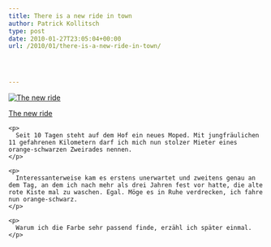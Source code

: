 ```yaml
---
title: There is a new ride in town
author: Patrick Kollitsch
type: post
date: 2010-01-27T23:05:04+00:00
url: /2010/01/there-is-a-new-ride-in-town/




---
```

<div class="media image">
  <a href="http://www.flickr.com/photos/schreibblogade/4310873587/" title="The new ride"><img src="//farm5.static.flickr.com/4060/4310873587_90d1724e1a.jpg" alt="The new ride" /></p> 
  
  <p>
    The new ride
  </p>
  
  <p>
    </a></div> 
    
    <p>
      Seit 10 Tagen steht auf dem Hof ein neues Moped. Mit jungfräulichen 11 gefahrenen Kilometern darf ich mich nun stolzer Mieter eines orange-schwarzen Zweirades nennen.
    </p>
    
    <p>
      Interessanterweise kam es erstens unerwartet und zweitens genau an dem Tag, an dem ich nach mehr als drei Jahren fest vor hatte, die alte rote Kiste mal zu waschen. Egal. Möge es in Ruhe verdrecken, ich fahre nun orange-schwarz.
    </p>
    
    <p>
      Warum ich die Farbe sehr passend finde, erzähl ich später einmal.
    </p>